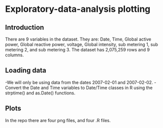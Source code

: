 Exploratory-data-analysis plotting
=========================
Introduction
-------------
There are 9 variables in the dataset. They are: Date, Time, Global active power, Global reactive power, voltage, Global intensity, sub metering 1, sub metering 2, and sub metering 3. The dataset has 2,075,259 rows and 9 columns.

Loading data
----------
-We will only be using data from the dates 2007-02-01 and 2007-02-02. 
-Convert the Date and Time variables to Date/Time classes in R using the strptime() and as.Date() functions.

Plots
-------
In the repo there are four png files, and four .R files.
